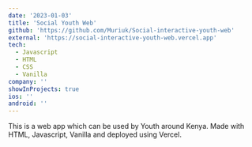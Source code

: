 ```yaml
---
date: '2023-01-03'
title: 'Social Youth Web'
github: 'https://github.com/Muriuk/Social-interactive-youth-web'
external: 'https://social-interactive-youth-web.vercel.app'
tech:
  - Javascript
  - HTML
  - CSS
  - Vanilla
company: ''
showInProjects: true
ios: ''
android: ''
---
```


This is a web app which can be used by Youth around Kenya. Made with HTML, Javascript, Vanilla and deployed using Vercel.
